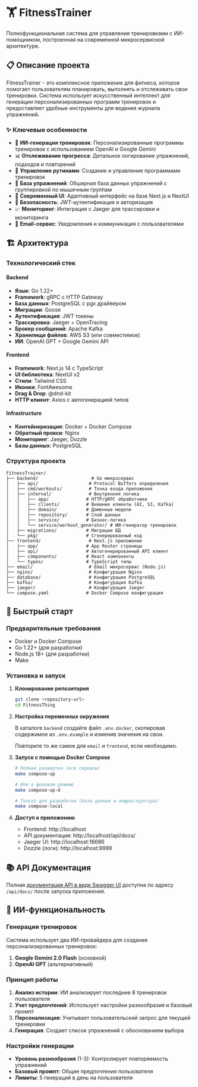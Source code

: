 # 🏋️ FitnessTrainer

Полнофункциональная система для управления тренировками с ИИ-помощником, построенная на современной микросервисной архитектуре.

## 📋 Описание проекта

FitnessTrainer - это комплексное приложение для фитнеса, которое помогает пользователям планировать, выполнять и отслеживать свои тренировки. Система использует искусственный интеллект для генерации персонализированных программ тренировок и предоставляет удобные инструменты для ведения журнала упражнений.

### ✨ Ключевые особенности

- 🤖 **ИИ-генерация тренировок**: Персонализированные программы тренировок с использованием OpenAI и Google Gemini
- 📊 **Отслеживание прогресса**: Детальное логирование упражнений, подходов и повторений
- 🎯 **Управление рутинами**: Создание и управление программами тренировок
- 💪 **База упражнений**: Обширная база данных упражнений с группировкой по мышечным группам
- 📱 **Современный UI**: Адаптивный интерфейс на базе Next.js и NextUI
- 🔐 **Безопасность**: JWT-аутентификация и авторизация
- 📈 **Мониторинг**: Интеграция с Jaeger для трассировки и мониторинга
- 📧 **Email-сервис**: Уведомления и коммуникация с пользователями

## 🏗️ Архитектура

### Технологический стек

#### Backend
- **Язык**: Go 1.22+
- **Framework**: gRPC с HTTP Gateway
- **База данных**: PostgreSQL с pgx драйвером
- **Миграции**: Goose
- **Аутентификация**: JWT токены
- **Трассировка**: Jaeger + OpenTracing
- **Брокер сообщений**: Apache Kafka
- **Хранилище файлов**: AWS S3 (или совместимое)
- **ИИ**: OpenAI GPT + Google Gemini API

#### Frontend
- **Framework**: Next.js 14 с TypeScript
- **UI библиотека**: NextUI v2
- **Стили**: Tailwind CSS
- **Иконки**: FontAwesome
- **Drag & Drop**: @dnd-kit
- **HTTP клиент**: Axios с автогенерацией типов

#### Infrastructure
- **Контейнеризация**: Docker + Docker Compose
- **Обратный прокси**: Nginx
- **Мониторинг**: Jaeger, Dozzle
- **Базы данных**: PostgreSQL

### Структура проекта

```
FitnessTrainer/
├── backend/                    # Go микросервис
│   ├── api/                   # Protocol Buffers определения
│   ├── cmd/workouts/          # Точка входа приложения
│   ├── internal/              # Внутренняя логика
│   │   ├── app/              # HTTP/gRPC обработчики
│   │   ├── clients/          # Внешние клиенты (AI, S3, Kafka)
│   │   ├── domain/           # Доменные модели
│   │   ├── repository/       # Слой данных
│   │   ├── service/          # Бизнес-логика
│   │   └── service/workout_generator/ # ИИ-генератор тренировок
│   ├── migrations/           # Миграции БД
│   └── pkg/                  # Сгенерированный код
├── frontend/                  # Next.js приложение
│   ├── app/                  # App Router страницы
│   ├── api/                  # Автогенерированный API клиент
│   ├── components/           # React компоненты
│   └── types/                # TypeScript типы
├── email/                     # Email микросервис (Node.js)
├── nginx/                     # Конфигурация Nginx
├── database/                  # Конфигурация PostgreSQL
├── kafka/                     # Конфигурация Kafka
├── jaeger/                    # Конфигурация Jaeger
└── compose.yaml              # Docker Compose конфигурация
```

## 🚀 Быстрый старт

### Предварительные требования

- Docker и Docker Compose
- Go 1.22+ (для разработки)
- Node.js 18+ (для разработки)
- Make

### Установка и запуск

1. **Клонирование репозитория**
   ```bash
   git clone <repository-url>
   cd FitnessThing
   ```

2. **Настройка переменных окружения**
   
   В каталоге `backend` создайте файл `.env.docker`, скопировав содержимое из `.env.example` и изменив значения на свои.
   
   Повторите то же самое для `email` и `frontend`, если необходимо.

3. **Запуск с помощью Docker Compose**

   ```bash
   # Полная развертка (все сервисы)
   make compose-up
   
   # Или в фоновом режиме
   make compose-up-d
   
   # Только для разработки (база данных и инфраструктура)
   make compose-local
   ```

4. **Доступ к приложению**
   - Frontend: http://localhost
   - API документация: http://localhost/api/docs/
   - Jaeger UI: http://localhost:16686
   - Dozzle (логи): http://localhost:9999

## 📚 API Документация

Полная [документация API в виде Swagger UI](./backend/pkg/workouts/workouts.swagger.json) доступна по адресу `/api/docs/` после запуска приложения.

## 🤖 ИИ-функциональность

### Генерация тренировок

Система использует два ИИ-провайдера для создания персонализированных тренировок:

1. **Google Gemini 2.0 Flash** (основной)
2. **OpenAI GPT** (альтернативный)

### Принцип работы

1. **Анализ истории**: ИИ анализирует последние 8 тренировок пользователя
2. **Учет предпочтений**: Использует настройки разнообразия и базовый промпт
3. **Персонализация**: Учитывает пользовательский запрос для текущей тренировки
4. **Генерация**: Создает список упражнений с обоснованием выбора

### Настройки генерации

- **Уровень разнообразия** (1-3): Контролирует повторяемость упражнений
- **Базовый промпт**: Общие предпочтения пользователя
- **Лимиты**: 5 генераций в день на пользователя

